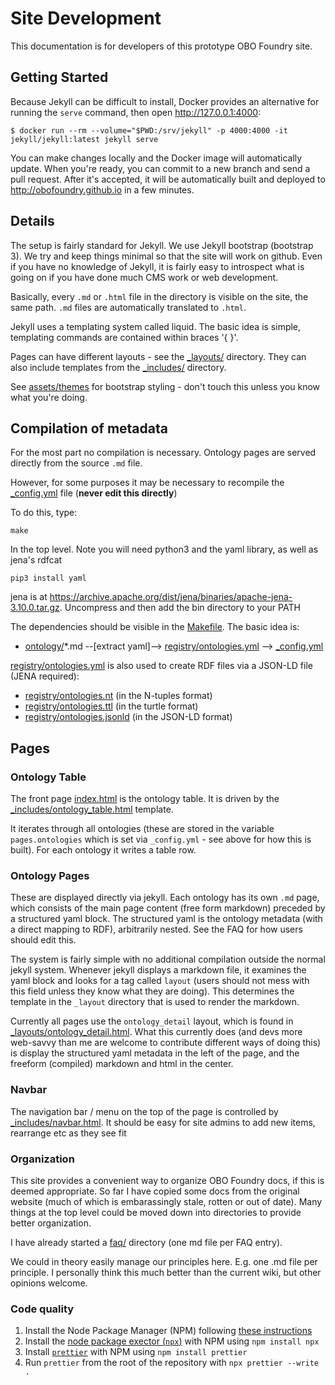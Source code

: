 # Site Development

This documentation is for developers of this prototype OBO Foundry site.

## Getting Started

Because Jekyll can be difficult to install, Docker provides an
alternative for running the `serve` command, then open http://127.0.0.1:4000:

```shell
$ docker run --rm --volume="$PWD:/srv/jekyll" -p 4000:4000 -it jekyll/jekyll:latest jekyll serve
```

You can make changes locally and the Docker image will automatically update.
When you're ready, you can commit to a new branch and send a pull request.
After it's accepted, it will be automatically built and deployed to
http://obofoundry.github.io in a few minutes.

## Details

The setup is fairly standard for Jekyll. We use Jekyll bootstrap
(bootstrap 3). We try and keep things minimal so that the site will
work on github. Even if you have no knowledge of Jekyll, it is fairly
easy to introspect what is going on if you have done much CMS work or
web development.

Basically, every `.md` or `.html` file in the directory is visible on
the site, the same path. `.md` files are automatically translated to
`.html`.

Jekyll uses a templating system called liquid. The basic idea is
simple, templating commands are contained within braces '{ }'.

Pages can have different layouts - see the [_layouts/](_layouts/)
directory. They can also include templates from the
[_includes/](_includes/) directory.

See [assets/themes](assets/themes) for bootstrap styling - don't touch this unless
you know what you're doing.

## Compilation of metadata

For the most part no compilation is necessary. Ontology pages are
served directly from the source `.md` file.

However, for some purposes it may be necessary to recompile the [_config.yml](_config.yml) file (**never edit this directly**)

To do this, type:

    make

In the top level. Note you will need python3 and the yaml library, as well as jena's rdfcat

    pip3 install yaml
    
jena is at https://archive.apache.org/dist/jena/binaries/apache-jena-3.10.0.tar.gz. Uncompress and then add the bin directory to your PATH

The dependencies should be visible in the [Makefile](Makefile). The basic idea is:

 * [ontology/](ontology/)*.md  --[extract yaml]--> [registry/ontologies.yml](registry/ontologies.yml) --> [_config.yml](_config.yml)

[registry/ontologies.yml](registry/ontologies.yml) is also used to
create RDF files via a JSON-LD file (JENA required):
- [registry/ontologies.nt](registry/ontologies.nt) (in the N-tuples format)
- [registry/ontologies.ttl](registry/ontologies.ttl) (in the turtle format)
- [registry/ontologies.jsonld](registry/ontologies.jsonld) (in the JSON-LD format)

## Pages

### Ontology Table

The front page [index.html](index.html) is the ontology table. It is
driven by the
[_includes/ontology_table.html](_includes/table_widget.html)
template.

It iterates through all ontologies (these are stored in the variable
`pages.ontologies` which is set via `_config.yml` - see above for how
this is built). For each ontology it writes a table row.

### Ontology Pages

These are displayed directly via jekyll. Each ontology has its own
`.md` page, which consists of the main page content (free form
markdown) preceded by a structured yaml block. The structured yaml is
the ontology metadata (with a direct mapping to RDF), arbitrarily
nested. See the FAQ for how users should edit this.

The system is fairly simple with no additional compilation outside the
normal jekyll system. Whenever jekyll displays a markdown file, it
examines the yaml block and looks for a tag called `layout` (users
should not mess with this field unless they know what they are
doing). This determines the template in the `_layout` directory that
is used to render the markdown.

Currently all pages use the `ontology_detail` layout, which is found
in
[_layouts/ontology_detail.html](_layouts/ontology_detail.html). What
this currently does (and devs more web-savvy than me are welcome to
contribute different ways of doing this) is display the structured
yaml metadata in the left of the page, and the freeform (compiled)
markdown and html in the center.

### Navbar

The navigation bar / menu on the top of the page is controlled by
[_includes/navbar.html](_includes/navbar.html). It should be easy for
site admins to add new items, rearrange etc as they see fit

### Organization

This site provides a convenient way to organize OBO Foundry docs, if
this is deemed appropriate. So far I have copied some docs from the
original website (much of which is embarassingly stale, rotten or out
of date). Many things at the top level could be moved down into
directories to provide better organization.

I have already started a [faq/](faq/) directory (one md file per FAQ entry).

We could in theory easily manage our principles here. E.g. one .md
file per principle. I personally think this much better than the
current wiki, but other opinions welcome.

### Code quality

1. Install the Node Package Manager (NPM) following [these instructions](https://docs.npmjs.com/downloading-and-installing-node-js-and-npm)
2. Install the [node package exector (`npx`)](https://www.npmjs.com/package/npx) with NPM using `npm install npx`
3. Install [`prettier`](https://prettier.io) with NPM using `npm install prettier`
4. Run `prettier` from the root of the repository with `npx prettier --write .`
